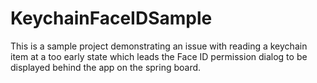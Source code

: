 # KeychainFaceIDSample

This is a sample project demonstrating an issue with reading a keychain item at a too early state which leads the Face ID permission dialog to be displayed behind the app on the spring board.
